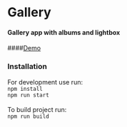 # Gallery
#### Gallery app with albums and lightbox

####[Demo](http://gallery.kieszkowska.it/)

### Installation

For development use run:\
`npm install` \
`npm run start` \
\
To build project run: \
`npm run build` 
